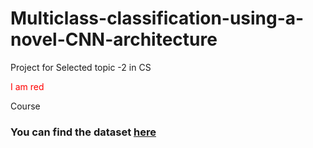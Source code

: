 # Multiclass-classification-using-a-novel-CNN-architecture
Project for Selected topic -2 in CS <p style="color:red;">I am red</p> Course
### You can find the dataset <a href="https://drive.google.com/drive/folders/1F2jmLwFdt_mHFAAw6DpxdPVIkAyYxoZt?usp=sharing">here</a>

